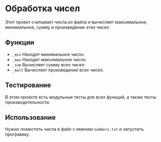# Обработка чисел

Этот проект считывает числа из файла и вычисляет максимальное, минимальное, сумму и произведение этих чисел.

## Функции

- `_min` Находит минимальное число.
- `_max` Находит максимальное число.
- `_sum` Вычисляет сумму всех чисел.
- `_mult` Вычисляет произведение всех чисел.

## Тестирование

В этом проекте есть модульные тесты для всех функций, а также тесты производительности.

## Использование

Нужно поместить числа в файл с именем `numbers.txt` и запустить программу.